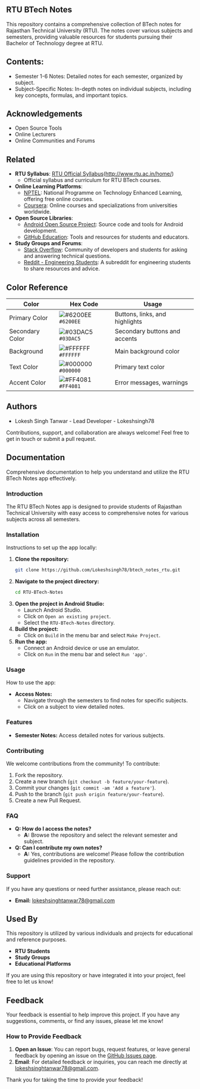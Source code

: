 ## RTU BTech Notes

This repository contains a comprehensive collection of BTech notes for Rajasthan Technical University (RTU). The notes cover various subjects and semesters, providing valuable resources for students pursuing their Bachelor of Technology degree at RTU.

## Contents: 

- Semester 1-6 Notes: Detailed notes for each semester, organized by subject.
- Subject-Specific Notes: In-depth notes on individual subjects, including key concepts, formulas, and important topics.

 
## Acknowledgements

 - Open Source Tools
 - Online Lecturers
 - Online Communities and Forums


## Related

- **RTU Syllabus**: [RTU Official Syllabus](http://www.rtu.ac.in/home/)(http://www.rtu.ac.in/home/)
  - Official syllabus and curriculum for RTU BTech courses.
- **Online Learning Platforms**: 
  - [NPTEL](https://nptel.ac.in/): National Programme on Technology Enhanced Learning, offering free online courses.
  - [Coursera](https://www.coursera.org/): Online courses and specializations from universities worldwide.
- **Open Source Libraries**:
  - [Android Open Source Project](https://source.android.com/): Source code and tools for Android development.
  - [GitHub Education](https://education.github.com/): Tools and resources for students and educators.
- **Study Groups and Forums**:
  - [Stack Overflow](https://stackoverflow.com/): Community of developers and students for asking and answering technical questions.
  - [Reddit - Engineering Students](https://www.reddit.com/r/EngineeringStudents/): A subreddit for engineering students to share resources and advice.
## Color Reference


| Color          | Hex Code       | Usage                       |
|----------------|----------------|-----------------------------|
| Primary Color  | ![#6200EE](https://placehold.co/15x15/6200EE/6200EE.png) `#6200EE` | Buttons, links, and highlights |
| Secondary Color| ![#03DAC5](https://placehold.co/15x15/03DAC5/03DAC5.png) `#03DAC5` | Secondary buttons and accents |
| Background     | ![#FFFFFF](https://placehold.co/15x15/FFFFFF/FFFFFF.png) `#FFFFFF` | Main background color         |
| Text Color     | ![#000000](https://placehold.co/15x15/000000/000000.png) `#000000` | Primary text color            |
| Accent Color   | ![#FF4081](https://placehold.co/15x15/FF4081/FF4081.png) `#FF4081` | Error messages, warnings      |

## Authors

- Lokesh Singh Tanwar - Lead Developer - Lokeshsingh78

Contributions, support, and collaboration are always welcome! Feel free to get in touch or submit a pull request.

## Documentation

Comprehensive documentation to help you understand and utilize the RTU BTech Notes app effectively.

### Introduction

The RTU BTech Notes app is designed to provide students of Rajasthan Technical University with easy access to comprehensive notes for various subjects across all semesters.

### Installation

Instructions to set up the app locally:

1. **Clone the repository:**
   ```sh
   git clone https://github.com/Lokeshsingh78/btech_notes_rtu.git
   ```
2. **Navigate to the project directory:**
   ```sh
   cd RTU-BTech-Notes
   ```
3. **Open the project in Android Studio:**
   - Launch Android Studio.
   - Click on `Open an existing project`.
   - Select the `RTU-BTech-Notes` directory.
4. **Build the project:**
   - Click on `Build` in the menu bar and select `Make Project`.
5. **Run the app:**
   - Connect an Android device or use an emulator.
   - Click on `Run` in the menu bar and select `Run 'app'`.

### Usage

How to use the app:

- **Access Notes:**
  - Navigate through the semesters to find notes for specific subjects.
  - Click on a subject to view detailed notes.

### Features

- **Semester Notes:** Access detailed notes for various subjects.


### Contributing

We welcome contributions from the community! To contribute:

1. Fork the repository.
2. Create a new branch (`git checkout -b feature/your-feature`).
3. Commit your changes (`git commit -am 'Add a feature'`).
4. Push to the branch (`git push origin feature/your-feature`).
5. Create a new Pull Request.

### FAQ

- **Q: How do I access the notes?**
  - **A:** Browse the repository and select the relevant semester and subject.
- **Q: Can I contribute my own notes?**
  - **A:** Yes, contributions are welcome! Please follow the contribution guidelines provided in the repository.

### Support

If you have any questions or need further assistance, please reach out:

- **Email:** lokeshsinghtanwar78@gmail.com

## Used By

This repository is utilized by various individuals and projects for educational and reference purposes.

- **RTU Students**
- **Study Groups**
- **Educational Platforms**

If you are using this repository or have integrated it into your project, feel free to let us know!

## Feedback

Your feedback is essential to help improve this project. If you have any suggestions, comments, or find any issues, please let me know!

### How to Provide Feedback

1. **Open an Issue**: You can report bugs, request features, or leave general feedback by opening an issue on the [GitHub Issues page](https://github.com/Lokeshsingh78/btech_notes_rtu/issues).
2. **Email**: For detailed feedback or inquiries, you can reach me directly at [lokeshsinghtanwar78@gmail.com](mailto:lokeshsinghtanwar78@gmail.com).

Thank you for taking the time to provide your feedback!
